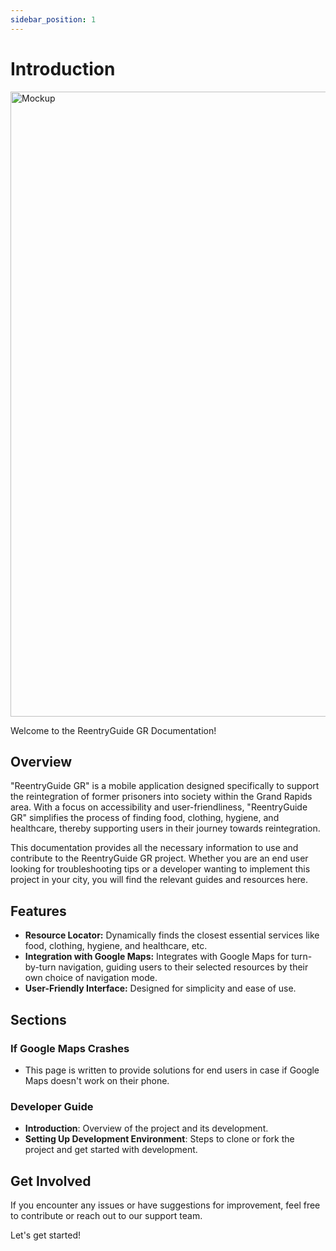 ```yaml
---
sidebar_position: 1
---
```


# Introduction

<img src="https://raw.githubusercontent.com/ReentryGuide-GR/client/main/mockup.png?raw=true" alt="Mockup" title="Mockup" width="1000" />

Welcome to the ReentryGuide GR Documentation!

## Overview

"ReentryGuide GR" is a mobile application designed specifically to support the reintegration of former prisoners into society within the Grand Rapids area. With a focus on accessibility and user-friendliness, "ReentryGuide GR" simplifies the process of finding food, clothing, hygiene, and healthcare, thereby supporting users in their journey towards reintegration.

This documentation provides all the necessary information to use and contribute to the ReentryGuide GR project. Whether you are an end user looking for troubleshooting tips or a developer wanting to implement this project in your city, you will find the relevant guides and resources here.

## Features

- **Resource Locator:** Dynamically finds the closest essential services like food, clothing, hygiene, and healthcare, etc.
- **Integration with Google Maps:** Integrates with Google Maps for turn-by-turn navigation, guiding users to their selected resources by their own choice of navigation mode.
- **User-Friendly Interface:** Designed for simplicity and ease of use.

## Sections

### If Google Maps Crashes

- This page is written to provide solutions for end users in case if Google Maps doesn't work on their phone.

### Developer Guide

- **Introduction**: Overview of the project and its development.
- **Setting Up Development Environment**: Steps to clone or fork the project and get started with development.

## Get Involved

If you encounter any issues or have suggestions for improvement, feel free to contribute or reach out to our support team.

Let's get started!
